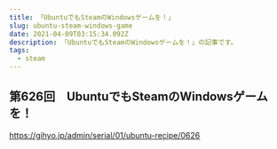 ```yaml
---
title: 「UbuntuでもSteamのWindowsゲームを！」
slug: ubuntu-steam-windows-game
date: 2021-04-09T03:15:34.092Z
description: 「UbuntuでもSteamのWindowsゲームを！」の記事です。
tags:
  - steam
---
```

## 第626回　UbuntuでもSteamのWindowsゲームを！

<https://gihyo.jp/admin/serial/01/ubuntu-recipe/0626>